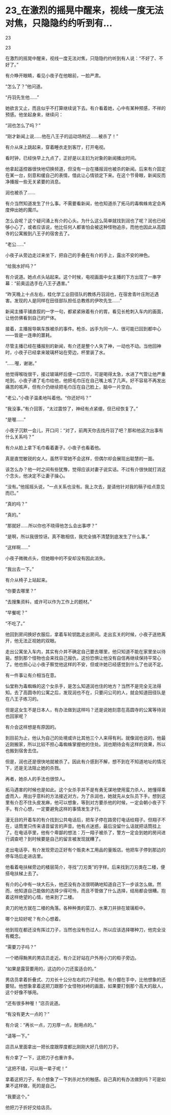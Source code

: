 # 23_在激烈的摇晃中醒来，视线一度无法对焦，只隐隐约约听到有...

23

23

在激烈的摇晃中醒来，视线一度无法对焦，只隐隐约约听到有人说：“不好了、不好了。”

有介睁开眼睛，看见小夜子在他眼前，一脸严肃。

“怎么了？”他问道。

“丹羽先生他……”

她欲言又止，而且似乎不打算继续说下去。有介看着她，心中有某种预感，不祥的预感。他坐起身来，继续问：

“润也怎么了吗？”

“刚才新闻上说……他在八王子的运动场附近……被杀了！”

有介从床上跳起来，穿着睡衣走到客厅，打开电视。

看时钟，已经快早上九点了，正好是以主妇为对象的新闻播出时间。

他拿起遥控器很快地切换频道，但没有一台在播报润也被杀的新闻。后来有介固定在某一台，刻意和缓自己的表情，借此让心情锁定下来。在这个节骨眼，新闻反而净播报一些无关紧要的消息。

润也被杀了……

有介当然知道发生了什么事。不需要看新闻，他也知道杀了拓马的毒蜘蛛肯定会再度伸出她的魔爪。

怎么会呢？这个疑问涌上有介的心头。为什么这么简单就找到润也了呢？润也已经够小心了，或者应该说，他比任何人都害怕会被这种怪物追杀，而他也因此从高圆寺的公寓搬到八王子的宿舍去了。

“老公……”

小夜子从旁边走过来坐下，把自己的手叠在有介的手上，露出不安的神色。

“给我水好吗？”

有介说道。她点点头站起来。这个时候，电视画面中女主播的下方出现了一串字幕：“前奥运选手在八王子遇害。”

“昨天晚上十点左右，桂化学工业田径队的教练丹羽润也，在宿舍青叶庄附近遇害。发现的人是同样在田径部队担任总教练的伊吹先生……”

新闻主播平铺直叙的一字一句，都紧紧揪着有介的胃。看见长枪刺入车内的画面，让他仿佛看到自己的尸体。

接着，主播报导飙车族被杀的事件。枪杀、凶手为同一人、很可能已回到都中心——皆是一连串的噩耗。

尽管主播已经在播报别的新闻，有介还是整个人失了神，一动也不动。当他回神时，小夜子已经拿来玻璃杯站在旁边，杯里装了水。

“……喔，谢谢。”

他觉得喉咙很干，接过玻璃杯后便一口饮尽，可是喝得太急，水进了气管让他严重呛到。小夜子递了毛巾给他，他把毛巾压在自己嘴上咳了几声。好不容易不再发出痛苦的咳声，但有介仍继续把毛巾压在自己脸上，脑中一片空白。

“老公，”小夜子温柔地叫着他。“你还好吗？”

“我没事，”有介回答，“太过震惊了，神经有点紧绷，但已经恢复了。”

“是喔……”

小夜子沉默一会儿，开口问：“对了，前两天你去找丹羽了吧？那和他这次出事有什么关系吗？”

有介从脸上拿下毛巾看着妻子。小夜子也看着他。

真是直觉敏锐的女人。虽然平常她不会这样，但偶尔却会展现出聪慧的一面。

该怎么办？他一时之间有些犹豫，觉得应该对妻子说实话。不过有介很快就打消这个念头，他决定不让妻子操心。

“没有。”他摇摇头说，“一点关系也没有。我上次去，是请他针对我的稿子给点意见而已。”

“真的吗？”

“真的。”

“那就好……所以你也不晓得他怎么会出事啰？”

“是啊，所以我很惊讶。真不敢相信，我完全搞不清楚到底发生了什么事。”

“这样啊……”

小夜子微微点头，但她眼中的不安却没有因此消失。

“我出去一下。”

有介从椅子上站起来。

“你要去哪里？”

“去搜集资料，或许可以作为工作上的题材。”

“早餐呢？”

“不吃了。”

他回到房间换好衣服后，拿着车轮钥匙走出房间。走出玄关的时候，小夜子送他离开，他无法正视她的双眼。

走出公寓坐入车内，其实有介并不确定自己要去哪里，他只知道不能在家里坐以待毙。想到那个怪物也会来找自己报仇，这份恐惧让他没有自信再继续保持平常心了。他也担心让小夜子察觉他这样的不安，但或许她已经感觉到什么了也说不定。

有一件事让有介相当在意。

仙堂称为毒蜘蛛的这个女杀手，是怎么知道润也住的地方？当然不是完全无法得知。去了高圆寺的公寓之后，发现润也不在，只要问公司的人，就会知道田径队是在八王子练习的。

但是这女生不是日本人，有办法做到这样吗？还是说她刻意在高圆寺的公寓等待润也回家呢？

有介会这样想是有原因的。

到目前为止，他认为自己的处境或许比其他三个人来得有利。就像润也说的，他最近刚搬家，所以比较不担心毒蜘蛛掌握他的住处。润也期待会有这样的效果，所以也搬到宿舍去住。

但是，润也还是很快地就被杀了。因此有介感到不解，想不到在不知道地址的情况下，还是无法阻止她的杀戮。

再者，她杀人的手法也很惊人。

拓马遇害的时候也是如此。这个女杀手并不是有勇无谋地使用蛮力杀人，她懂得乘虚而入，用出乎意料的方法接近对方。为了杀润也，她就先从女队员下手。想到这里有介忍不住头皮发麻，他可以想象，等到对方要杀他的时候，一定会朝小夜子下手。有介心想，一定要避免这样的事情发生才行。

漫无目的开着车的有介找到公共电话后，把车子停在路旁打电话给翔子。但翔子不在，话筒里只传来语音留言的声音。他有点迷惑，最后没留什么话就把话筒挂上了。在电话亭里，他有个卑鄙的想法：万一翔子被杀了，警方一定会到她的房间进行调查吧？到时候要是自己的留言被发现就糟了。

走出电话亭，有介发现旁边正好有个贩卖木工用品的量贩店。他把车子停到那边的停车场后走进店里。

他看着电扶梯旁边的楼层简介，寻找“刀刃类”的字样。后来找到刀刃类在二楼，便搭电扶梯上去了。

有介的心中有一块大石头，他还没有办法很明确地知道自己下一步该怎么做。然而，他知道自己能做的选择少得可怜，而且不管做了什么选择，结局都会很糟。抱着这样绝望的心情，他来到了二楼。

卖刀的地方就在二楼的角落。各种种类的菜刀、水果刀并排在玻璃柜中。

哪个比较好呢？有介心想着。

他到现在都还没有挥过刀子，当然也没有伤过人，所以应该选择哪种刀，他完全没有概念。

“需要刀子吗？”

一个晒得黝黑的男店员走近。有介正好站在户外用小刀的柜子旁边。

“如果是露营要用的，这边的小刀还蛮适合的。”

男店员拿着折叠式、刀刃长十公分左右的刀子给他。有介握在手中，比他想象的还要轻。他想象拿着这把刀跟那个女怪物对峙的画面，如果要打倒那个高大的敌人，这个好像不够用。

“还有很多种喔！”店员说道。

“有没有更大一点的？”

有介说：“再长一点，刀刃厚一点，耐用点的。”

“请等一下。”

店员从里面拿出一把长度跟厚度都比刚刚大好几倍的刀子。

有介拿了一下，这把刀子也重许多。

“这把不错，可以用一辈子呢！”

拿着这把刀子，有介想象了一下刺杀对方的触感。自己真的有办法做到吗？可是如果不这样做，死的是自己。

“我要这个。”

他把刀子折好交给店员。